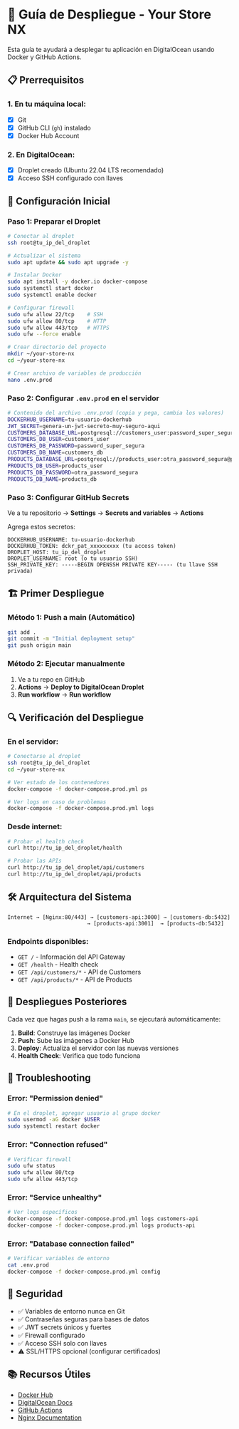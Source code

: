 # 🚀 Guía de Despliegue - Your Store NX

Esta guía te ayudará a desplegar tu aplicación en DigitalOcean usando Docker y GitHub Actions.

## 📋 Prerrequisitos

### 1. En tu máquina local:
- [x] Git
- [x] GitHub CLI (`gh`) instalado
- [x] Docker Hub Account

### 2. En DigitalOcean:
- [x] Droplet creado (Ubuntu 22.04 LTS recomendado)
- [x] Acceso SSH configurado con llaves

## 🔧 Configuración Inicial

### Paso 1: Preparar el Droplet

```bash
# Conectar al droplet
ssh root@tu_ip_del_droplet

# Actualizar el sistema
sudo apt update && sudo apt upgrade -y

# Instalar Docker
sudo apt install -y docker.io docker-compose
sudo systemctl start docker
sudo systemctl enable docker

# Configurar firewall
sudo ufw allow 22/tcp    # SSH
sudo ufw allow 80/tcp    # HTTP
sudo ufw allow 443/tcp   # HTTPS
sudo ufw --force enable

# Crear directorio del proyecto
mkdir ~/your-store-nx
cd ~/your-store-nx

# Crear archivo de variables de producción
nano .env.prod
```

### Paso 2: Configurar `.env.prod` en el servidor

```bash
# Contenido del archivo .env.prod (copia y pega, cambia los valores)
DOCKERHUB_USERNAME=tu-usuario-dockerhub
JWT_SECRET=genera-un-jwt-secreto-muy-seguro-aqui
CUSTOMERS_DATABASE_URL=postgresql://customers_user:password_super_segura@customers-db:5432/customers_db
CUSTOMERS_DB_USER=customers_user
CUSTOMERS_DB_PASSWORD=password_super_segura
CUSTOMERS_DB_NAME=customers_db
PRODUCTS_DATABASE_URL=postgresql://products_user:otra_password_segura@products-db:5432/products_db
PRODUCTS_DB_USER=products_user
PRODUCTS_DB_PASSWORD=otra_password_segura
PRODUCTS_DB_NAME=products_db
```

### Paso 3: Configurar GitHub Secrets

Ve a tu repositorio → **Settings** → **Secrets and variables** → **Actions**

Agrega estos secretos:

```
DOCKERHUB_USERNAME: tu-usuario-dockerhub
DOCKERHUB_TOKEN: dckr_pat_xxxxxxxxx (tu access token)
DROPLET_HOST: tu_ip_del_droplet
DROPLET_USERNAME: root (o tu usuario SSH)
SSH_PRIVATE_KEY: -----BEGIN OPENSSH PRIVATE KEY----- (tu llave SSH privada)
```

## 🏗️ Primer Despliegue

### Método 1: Push a main (Automático)
```bash
git add .
git commit -m "Initial deployment setup"
git push origin main
```

### Método 2: Ejecutar manualmente
1. Ve a tu repo en GitHub
2. **Actions** → **Deploy to DigitalOcean Droplet**
3. **Run workflow** → **Run workflow**

## 🔍 Verificación del Despliegue

### En el servidor:
```bash
# Conectarse al droplet
ssh root@tu_ip_del_droplet
cd ~/your-store-nx

# Ver estado de los contenedores
docker-compose -f docker-compose.prod.yml ps

# Ver logs en caso de problemas
docker-compose -f docker-compose.prod.yml logs
```

### Desde internet:
```bash
# Probar el health check
curl http://tu_ip_del_droplet/health

# Probar las APIs
curl http://tu_ip_del_droplet/api/customers
curl http://tu_ip_del_droplet/api/products
```

## 🛠️ Arquitectura del Sistema

```
Internet → [Nginx:80/443] → [customers-api:3000] → [customers-db:5432]
                         → [products-api:3001]  → [products-db:5432]
```

### Endpoints disponibles:
- `GET /` - Información del API Gateway
- `GET /health` - Health check
- `GET /api/customers/*` - API de Customers
- `GET /api/products/*` - API de Products

## 🔄 Despliegues Posteriores

Cada vez que hagas push a la rama `main`, se ejecutará automáticamente:

1. **Build**: Construye las imágenes Docker
2. **Push**: Sube las imágenes a Docker Hub
3. **Deploy**: Actualiza el servidor con las nuevas versiones
4. **Health Check**: Verifica que todo funciona

## 🐛 Troubleshooting

### Error: "Permission denied"
```bash
# En el droplet, agregar usuario al grupo docker
sudo usermod -aG docker $USER
sudo systemctl restart docker
```

### Error: "Connection refused"
```bash
# Verificar firewall
sudo ufw status
sudo ufw allow 80/tcp
sudo ufw allow 443/tcp
```

### Error: "Service unhealthy"
```bash
# Ver logs específicos
docker-compose -f docker-compose.prod.yml logs customers-api
docker-compose -f docker-compose.prod.yml logs products-api
```

### Error: "Database connection failed"
```bash
# Verificar variables de entorno
cat .env.prod
docker-compose -f docker-compose.prod.yml config
```

## 🔐 Seguridad

- ✅ Variables de entorno nunca en Git
- ✅ Contraseñas seguras para bases de datos
- ✅ JWT secrets únicos y fuertes
- ✅ Firewall configurado
- ✅ Acceso SSH solo con llaves
- ⚠️ SSL/HTTPS opcional (configurar certificados)

## 📚 Recursos Útiles

- [Docker Hub](https://hub.docker.com/)
- [DigitalOcean Docs](https://docs.digitalocean.com/)
- [GitHub Actions](https://docs.github.com/actions)
- [Nginx Documentation](https://nginx.org/docs/)
